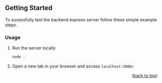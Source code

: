 <!-- Improved compatibility of back to top link: See: https://github.com/othneildrew/Best-README-Template/pull/73 -->
<a id="readme-top"></a>

<!-- GETTING STARTED -->
## Getting Started
To sucessfully test the backend express server follow these simple example steps.

### Usage

1. Run the server locally

   ```sh
   node .
   ```

2. Open a new tab in your browser and access `localhost:3000/`

<p align="right">(<a href="#readme-top">back to top</a>)</p>
